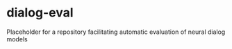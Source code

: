 # dialog-eval
Placeholder for a repository facilitating automatic evaluation of neural dialog models
